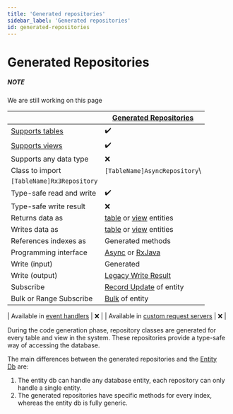 ```yaml
---
title: 'Generated repositories'
sidebar_label: 'Generated repositories'
id: generated-repositories
---
```


Generated Repositories
======================

##### NOTE

We are still working on this page

|  | [Generated Repositories](/database/database-interface/generated-repositories/) |
| --- | --- |
| [Supports tables](/database/concepts/data-structure/tables/) | ✔️ |
| [Supports views](/database/concepts/data-structure/views/) | ✔️ |
| Supports any data type | ❌ |
| Class to import | `[TableName]AsyncRepository`\
`[TableName]Rx3Repository` |
| Type-safe read and write | ✔️ |
| Type-safe write result | ❌ |
| Returns data as | [table](/database/data-types/table-entities/) or [view](/database/data-types/view-entities/) entities |
| Writes data as | [table](/database/data-types/table-entities/) or [view](/database/data-types/view-entities//) entities |
| References indexes as | Generated methods |
| Programming interface | [Async](/database/types-of-api/asynch/) or [RxJava](/database/types-of-api/asynch//rxjava/) |
| Write (input) | Generated |
| Write (output) | [Legacy Write Result](/database/helper-classes/write-results/legacy/) |
| Subscribe | [Record Update](/database/helper-classes/subscribtion/record%20update/) of entity |
| Bulk or Range Subscribe | [Bulk](/database/helper-classes/subscribtion/bulk/) of entity |

| Available in [event handlers](https://docs.genesis.global/secure/creating-applications/defining-your-application/business-logic/event-handlers/) | ❌ | | Available in [custom request servers](https://docs.genesis.global/secure/creating-applications/defining-your-application/user-interface/request-servers/rs-advanced-technical-details/#custom-request-servers) | ❌ |

During the code generation phase, repository classes are generated for every table and view in the system. These repositories provide a type-safe way of accessing the database.

The main differences between the generated repositories and the [Entity Db](/database/how-to/interface/entity-db/) are:

1.  The entity db can handle any database entity, each repository can only handle a single entity.
2.  The generated repositories have specific methods for every index, whereas the entity db is fully generic.